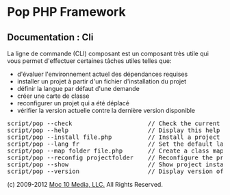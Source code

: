 Pop PHP Framework
=================

Documentation : Cli
-------------------

La ligne de commande (CLI) composant est un composant très utile qui vous permet d'effectuer certaines tâches utiles telles que:

* d'évaluer l'environnement actuel des dépendances requises
* installer un projet à partir d'un fichier d'installation du projet
* définir la langue par défaut d'une demande
* créer une carte de classe
* reconfigurer un projet qui a été déplacé
* vérifier la version actuelle contre la dernière version disponible

<pre>
script/pop --check                     // Check the current configuration for required dependencies
script/pop --help                      // Display this help
script/pop --install file.php          // Install a project based on the install file specified
script/pop --lang fr                   // Set the default language for the project
script/pop --map folder file.php       // Create a class map file from the source folder and save to the output file
script/pop --reconfig projectfolder    // Reconfigure the project based on the new location of the project
script/pop --show                      // Show project install instructions
script/pop --version                   // Display version of Pop PHP Framework and latest available
</pre>

(c) 2009-2012 [Moc 10 Media, LLC.](http://www.moc10media.com) All Rights Reserved.
